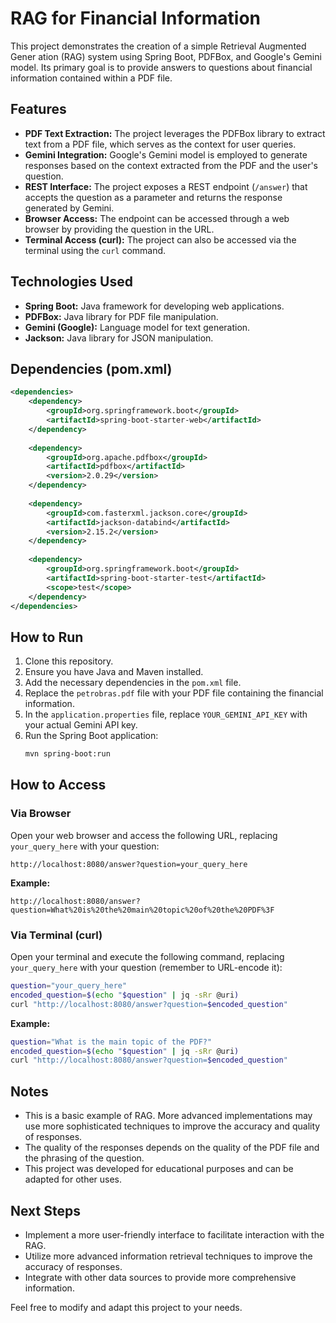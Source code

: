 # RAG for Financial Information

This project demonstrates the creation of a simple Retrieval Augmented Gener ation (RAG) system using Spring Boot, PDFBox, and Google's Gemini model. Its primary goal is to provide answers to questions about financial information contained within a PDF file.

## Features

- **PDF Text Extraction:** The project leverages the PDFBox library to extract text from a PDF file, which serves as the context for user queries.
- **Gemini Integration:** Google's Gemini model is employed to generate responses based on the context extracted from the PDF and the user's question.
- **REST Interface:** The project exposes a REST endpoint (`/answer`) that accepts the question as a parameter and returns the response generated by Gemini.
- **Browser Access:** The endpoint can be accessed through a web browser by providing the question in the URL.
- **Terminal Access (curl):** The project can also be accessed via the terminal using the `curl` command.

## Technologies Used

- **Spring Boot:** Java framework for developing web applications.
- **PDFBox:** Java library for PDF file manipulation.
- **Gemini (Google):** Language model for text generation.
- **Jackson:** Java library for JSON manipulation.

## Dependencies (pom.xml)

```xml
<dependencies>
    <dependency>
        <groupId>org.springframework.boot</groupId>
        <artifactId>spring-boot-starter-web</artifactId>
    </dependency>
    
    <dependency>
        <groupId>org.apache.pdfbox</groupId>
        <artifactId>pdfbox</artifactId>
        <version>2.0.29</version>
    </dependency>
    
    <dependency>
        <groupId>com.fasterxml.jackson.core</groupId>
        <artifactId>jackson-databind</artifactId>
        <version>2.15.2</version>
    </dependency>
    
    <dependency>
        <groupId>org.springframework.boot</groupId>
        <artifactId>spring-boot-starter-test</artifactId>
        <scope>test</scope>
    </dependency>
</dependencies>
```

## How to Run

1. Clone this repository.
2. Ensure you have Java and Maven installed.
3. Add the necessary dependencies in the `pom.xml` file.
4. Replace the `petrobras.pdf` file with your PDF file containing the financial information.
5. In the `application.properties` file, replace `YOUR_GEMINI_API_KEY` with your actual Gemini API key.
6. Run the Spring Boot application:
   ```sh
   mvn spring-boot:run
   ```

## How to Access

### Via Browser

Open your web browser and access the following URL, replacing `your_query_here` with your question:

```
http://localhost:8080/answer?question=your_query_here
```

**Example:**

```
http://localhost:8080/answer?question=What%20is%20the%20main%20topic%20of%20the%20PDF%3F
```

### Via Terminal (curl)

Open your terminal and execute the following command, replacing `your_query_here` with your question (remember to URL-encode it):

```sh
question="your_query_here"
encoded_question=$(echo "$question" | jq -sRr @uri)
curl "http://localhost:8080/answer?question=$encoded_question"
```

**Example:**

```sh
question="What is the main topic of the PDF?"
encoded_question=$(echo "$question" | jq -sRr @uri)
curl "http://localhost:8080/answer?question=$encoded_question"
```

## Notes

- This is a basic example of RAG. More advanced implementations may use more sophisticated techniques to improve the accuracy and quality of responses.
- The quality of the responses depends on the quality of the PDF file and the phrasing of the question.
- This project was developed for educational purposes and can be adapted for other uses.

## Next Steps

- Implement a more user-friendly interface to facilitate interaction with the RAG.
- Utilize more advanced information retrieval techniques to improve the accuracy of responses.
- Integrate with other data sources to provide more comprehensive information.

Feel free to modify and adapt this project to your needs.

